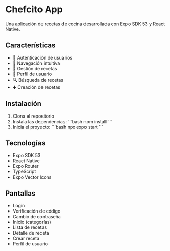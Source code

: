 # Chefcito App

Una aplicación de recetas de cocina desarrollada con Expo SDK 53 y React Native.

## Características

- 🔐 Autenticación de usuarios
- 📱 Navegación intuitiva
- 🍳 Gestión de recetas
- 👤 Perfil de usuario
- 🔍 Búsqueda de recetas
- ➕ Creación de recetas

## Instalación

1. Clona el repositorio
2. Instala las dependencias:
   \`\`\`bash
   npm install
   \`\`\`
3. Inicia el proyecto:
   \`\`\`bash
   npx expo start
   \`\`\`

## Tecnologías

- Expo SDK 53
- React Native
- Expo Router
- TypeScript
- Expo Vector Icons

## Pantallas

- Login
- Verificación de código
- Cambio de contraseña
- Inicio (categorías)
- Lista de recetas
- Detalle de receta
- Crear receta
- Perfil de usuario

